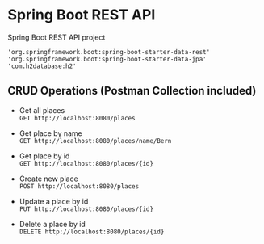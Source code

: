 # Spring Boot REST API
Spring Boot REST API project

    'org.springframework.boot:spring-boot-starter-data-rest'
    'org.springframework.boot:spring-boot-starter-data-jpa'
    'com.h2database:h2'
    

## CRUD Operations (Postman Collection included)
* Get all places<br/>
`GET http://localhost:8080/places`

* Get place by name<br/>
`GET http://localhost:8080/places/name/Bern`

* Get place by id<br/>
`GET http://localhost:8080/places/{id}`

* Create new place<br/>
`POST http://localhost:8080/places`

* Update a place by id<br/>
`PUT http://localhost:8080/places/{id}`

* Delete a place by id<br/>
`DELETE http://localhost:8080/places/{id}`